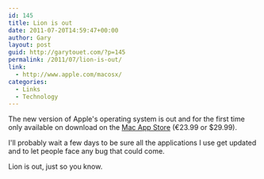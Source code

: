 ```yaml
---
id: 145
title: Lion is out
date: 2011-07-20T14:59:47+00:00
author: Gary
layout: post
guid: http://garytouet.com/?p=145
permalink: /2011/07/lion-is-out/
link:
  - http://www.apple.com/macosx/
categories:
  - Links
  - Technology
---
```


The new version of Apple's operating system is out and for the first time only available on download on the <a href="http://itunes.apple.com/us/app/os-x-lion/id444303913?mt=12&ls=1">Mac App Store</a> (€23.99 or $29.99).

I'll probably wait a few days to be sure all the applications I use get updated and to let people face any bug that could come.

Lion is out, just so you know.
